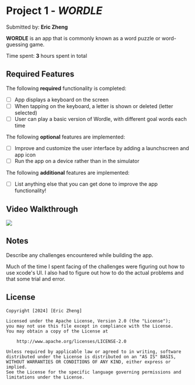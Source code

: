 # Project 1 - *WORDLE*

Submitted by: **Eric Zheng**

**WORDLE** is an app that is commonly known as a word puzzle or word-guessing game.

Time spent: **3** hours spent in total

## Required Features

The following **required** functionality is completed:

- [ ] App displays a keyboard on the screen
- [ ] When tapping on the keyboard, a letter is shown or deleted (letter selected)
- [ ] User can play a basic version of Wordle, with different goal words each time

The following **optional** features are implemented:

- [ ] Improve and customize the user interface by adding a launchscreen and app icon
- [ ] Run the app on a device rather than in the simulator

The following **additional** features are implemented:

- [ ] List anything else that you can get done to improve the app functionality!

## Video Walkthrough

<div>
    <a href="https://www.loom.com/share/fc65e480b33c4729a807fb434d490a6d">
    </a>
    <a href="https://www.loom.com/share/fc65e480b33c4729a807fb434d490a6d">
      <img style="max-width:300px;" src="https://cdn.loom.com/sessions/thumbnails/fc65e480b33c4729a807fb434d490a6d-with-play.gif">
    </a>
  </div>

## Notes

Describe any challenges encountered while building the app.

Much of the time I spent facing of the challenges were figuring out how to use xcode's UI. I also had to figure out how to do the actual problems and that some trial and error.

## License

    Copyright [2024] [Eric Zheng]

    Licensed under the Apache License, Version 2.0 (the "License");
    you may not use this file except in compliance with the License.
    You may obtain a copy of the License at

        http://www.apache.org/licenses/LICENSE-2.0

    Unless required by applicable law or agreed to in writing, software
    distributed under the License is distributed on an "AS IS" BASIS,
    WITHOUT WARRANTIES OR CONDITIONS OF ANY KIND, either express or implied.
    See the License for the specific language governing permissions and
    limitations under the License.


